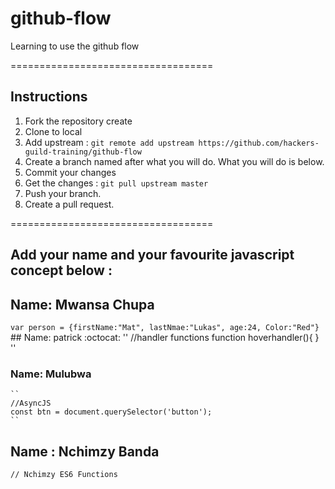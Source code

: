 # github-flow
Learning to use the github flow 

===================================
## Instructions 
1. Fork the repository create
2. Clone to local 
3. Add upstream : `git remote add upstream https://github.com/hackers-guild-training/github-flow`
4. Create a branch named after what you will do. What you will do is below. 
6. Commit your changes 
5. Get the changes : `git pull upstream master`
6. Push your branch.
7. Create a pull request. 

=================================== 

## Add your name and your favourite javascript concept below : 

 ## Name: Mwansa Chupa
  ``
var person = {firstName:"Mat",
	      lastNmae:"Lukas",
	      age:24,
 	      Color:"Red"}	
 ``
    ## Name: patrick :octocat:
    ''
        //handler functions
        function hoverhandler(){
	 }
    ''
### Name: Mulubwa
	``
	//AsyncJS
	const btn = document.querySelector('button');
	``
## Name   : Nchimzy Banda
 ``
      // Nchimzy
      ES6 Functions
 ``




